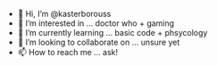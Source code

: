 - 👋 Hi, I’m @kasterborouss
- 👀 I’m interested in ... doctor who + gaming
- 🌱 I’m currently learning ... basic code + phsycology
- 💞️ I’m looking to collaborate on ... unsure yet
- 📫 How to reach me ... ask!

<!---
kasterborouss/kasterborouss is a ✨ special ✨ repository because its `README.md` (this file) appears on your GitHub profile.
You can click the Preview link to take a look at your changes.
--->

